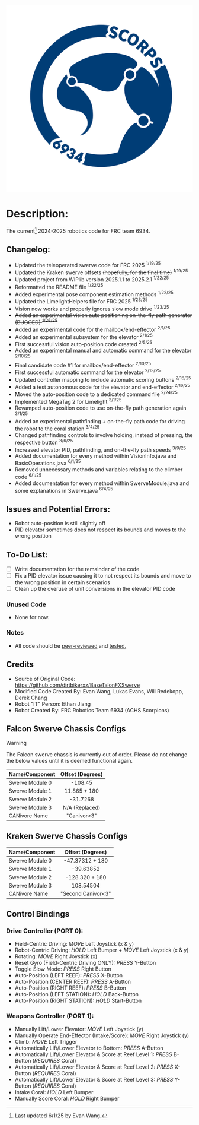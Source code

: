 ![](TeamLogo6934.png)

# Description: 
The current[^1] 2024-2025 robotics code for FRC team 6934.

## Changelog:  
- Updated the teleoperated swerve code for FRC 2025 <sup>1/19/25</sup>
- Updated the Kraken swerve offsets ~~(hopefully, for the final time)~~ <sup>1/19/25</sup>
- Updated project from WIPlib version 2025.1.1 to 2025.2.1 <sup>1/22/25</sup>
- Reformatted the README file <sup>1/22/25</sup>
- Added experimental pose component estimation methods <sup>1/22/25</sup>
- Updated the LimelightHelpers file for FRC 2025 <sup>1/23/25</sup>
- Vision now works and properly ignores slow mode drive <sup>1/23/25</sup>
- ~~Added an experimental vision auto positioning on-the-fly path generator (BUGGED) <sup>1/26/25</sup>~~
- Added an experimental code for the mailbox/end-effector <sup>2/1/25</sup>
- Added an experimental subsystem for the elevator <sup>2/1/25</sup>
- First successful vision auto-position code created <sup>2/5/25</sup>
- Added an experimental manual and automatic command for the elevator <sup>2/10/25</sup>
- Final candidate code #1 for mailbox/end-effector <sup>2/10/25</sup>
- First successful automatic command for the elevator <sup>2/13/25</sup>
- Updated controller mapping to include automatic scoring buttons <sup>2/16/25</sup>
- Added a test autonomous code for the elevator and end-effector <sup>2/16/25</sup>
- Moved the auto-position code to a dedicated command file <sup>2/24/25</sup>
- Implemented MegaTag 2 for Limelight <sup>3/1/25</sup>
- Revamped auto-position code to use on-the-fly path generation again <sup>3/1/25</sup>
- Added an experimental pathfinding + on-the-fly path code for driving the robot to the coral station <sup>3/4/25</sup>
- Changed pathfinding controls to involve holding, instead of pressing, the respective button <sup>3/6/25</sup>
- Increased elevator PID, pathfinding, and on-the-fly path speeds <sup>3/9/25</sup>
- Added documentation for every method within VisionInfo.java and BasicOperations.java <sup>6/1/25</sup>
- Removed unnecessary methods and variables relating to the climber code <sup>6/1/25</sup>
- Added documentation for every method within SwerveModule.java and some explanations in Swerve.java <sup>6/4/25</sup>

## Issues and Potential Errors:   
- Robot auto-position is still slightly off
- PID elevator sometimes does not respect its bounds and moves to the wrong position

## To-Do List:  
- [ ] Write documentation for the remainder of the code
- [ ] Fix a PID elevator issue causing it to not respect its bounds and move to the wrong position in certain scenarios
- [ ] Clean up the overuse of unit conversions in the elevator PID code

### Unused Code  
- None for now. 

### Notes  
- All code should be <ins>peer-reviewed</ins> and <ins>tested</inv>. 

## Credits  
- Source of Original Code: https://github.com/dirtbikerxz/BaseTalonFXSwerve  
- Modified Code Created By: Evan Wang, Lukas Evans, Will Redekopp, Derek Chang
- Robot "IT" Person: Ethan Jiang
- Robot Created By: FRC Robotics Team 6934 (ACHS Scorpions)  

## Falcon Swerve Chassis Configs  
> [!WARNING]
> The Falcon swerve chassis is currently out of order. Please do not change the below values until it is deemed functional again.

| Name/Component | Offset (Degrees) |
| :--- | :---: |
| Swerve Module 0 | -108.45 |
| Swerve Module 1 | 11.865 + 180 |
| Swerve Module 2 | -31.7268 |
| Swerve Module 3 | N/A (Replaced) |
| CANivore Name | "Canivor<3" |

## Kraken Swerve Chassis Configs  

| Name/Component | Offset (Degrees) |
| :--- | :---: |
| Swerve Module 0 | -47.37312 + 180 |
| Swerve Module 1 | -39.63852 |
| Swerve Module 2 | -128.320 + 180 |
| Swerve Module 3 | 108.54504 |
| CANivore Name | "Second Canivor<3" |

## Control Bindings  
### Drive Controller (**PORT 0**):   
- Field-Centric Driving: *MOVE* Left Joystick (x & y)  
- Robot-Centric Driving: *HOLD* Left Bumper + *MOVE* Left Joystick (x & y)  
- Rotating: *MOVE* Right Joystick (x)  
- Reset Gyro (Field-Centric Driving ONLY): *PRESS* Y-Button  
- Toggle Slow Mode: *PRESS* Right Button
- Auto-Position (LEFT REEF): *PRESS* X-Button
- Auto-Position (CENTER REEF): *PRESS* A-Button
- Auto-Position (RIGHT REEF): *PRESS* B-Button
- Auto-Position (LEFT STATION): *HOLD* Back-Button
- Auto-Position (RIGHT STATION): *HOLD* Start-Button

### Weapons Controller (**PORT 1**):
- Manually Lift/Lower Elevator: *MOVE* Left Joystick (y)
- Manually Operate End-Effector (Intake/Score): *MOVE* Right Joystick (y)
- Climb: *MOVE* Left Trigger
- Automatically Lift/Lower Elevator to Bottom: *PRESS* A-Button
- Automatically Lift/Lower Elevator & Score at Reef Level 1: *PRESS* B-Button (*REQUIRES* Coral)
- Automatically Lift/Lower Elevator & Score at Reef Level 2: *PRESS* X-Button (*REQUIRES* Coral)
- Automatically Lift/Lower Elevator & Score at Reef Level 3: *PRESS* Y-Button (*REQUIRES* Coral)
- Intake Coral: *HOLD* Left Bumper
- Manually Score Coral: *HOLD* Right Bumper

[^1]: Last updated 6/1/25 by Evan Wang.
